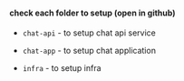 
#### check each folder to setup (open in github)

- `chat-api` - to setup chat api service

- `chat-app` - to setup chat application

- `infra` - to setup infra